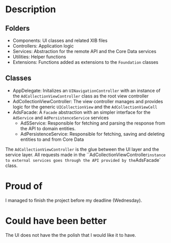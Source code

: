 # Description
## Folders
- Components: UI classes and related XIB files
- Controllers: Application logic
- Services: Abstraction for the remote API and the Core Data services
- Utilities: Helper functions
- Extensions: Functions added as extensions to the `Foundation` classes

## Classes
- AppDelegate: Initalizes an `UINavigationController` with an instance of the `AdCollectionViewController` class as the root view controller
- AdCollectionViewController: The view controller manages and provides logic for the generic `UICollectionView` and the `AdCollectionViewCell`
- AdsFacade: A `Facade` abstraction with an simpler interface for the `AdService` and `AdPersistenceService` services
  - AdSService: Responsible for fetching and parsing the response from the API to domain entities.
  - AdPersistenceService: Responsible for fetching, saving and deleting entities to and from Core Data

The `AdCollectionViewController` is the glue between the UI layer and the service layer. All requests made in the ``AdCollectionViewController` instance to external services goes through the API provided by the `AdsFacade` class.

# Proud of
I managed to finish the project before my deadline (Wednesday).

# Could have been better
The UI does not have the the polish that I would like it to have. 
